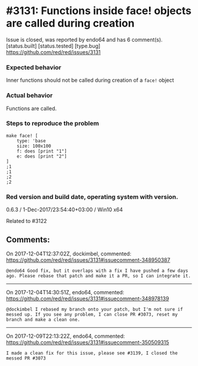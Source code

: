 
#3131: Functions inside face! objects are called during creation
================================================================================
Issue is closed, was reported by endo64 and has 6 comment(s).
[status.built] [status.tested] [type.bug]
<https://github.com/red/red/issues/3131>

### Expected behavior
Inner functions should not be called during creation of a `face!` object
### Actual behavior
Functions are called.
### Steps to reproduce the problem
```
make face! [
    type: 'base
    size: 100x100
    f: does [print "1"]
    e: does [print "2"]
]
;1 
;1
;2
;2
```
### Red version and build date, operating system with version.
0.6.3 / 1-Dec-2017/23:54:40+03:00 / Win10 x64

Related to #3122 


Comments:
--------------------------------------------------------------------------------

On 2017-12-04T12:37:02Z, dockimbel, commented:
<https://github.com/red/red/issues/3131#issuecomment-348950387>

    @endo64 Good fix, but it overlaps with a fix I have pushed a few days ago. Please rebase that patch and make it a PR, so I can integrate it.

--------------------------------------------------------------------------------

On 2017-12-04T14:30:51Z, endo64, commented:
<https://github.com/red/red/issues/3131#issuecomment-348978139>

    @dockimbel I rebased my branch onto your patch, but I'm not sure if messed up. If you see any problem, I can close PR #3073, reset my branch and make a clean one.

--------------------------------------------------------------------------------

On 2017-12-09T22:13:22Z, endo64, commented:
<https://github.com/red/red/issues/3131#issuecomment-350509315>

    I made a clean fix for this issue, please see #3139, I closed the messed PR #3073 

